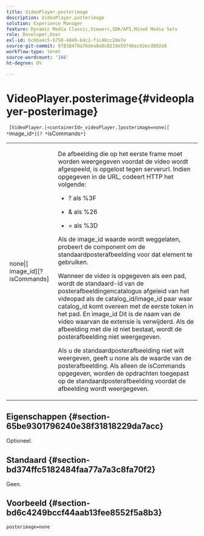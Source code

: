 ```yaml
---
title: VideoPlayer.posterimage
description: VideoPlayer.posterimage
solution: Experience Manager
feature: Dynamic Media Classic,Viewers,SDK/API,Mixed Media Sets
role: Developer,User
exl-id: bcbba4c5-b758-4049-b4c2-f1c48cc2de7e
source-git-commit: 6f838470a7bdea8e8c0219e59746ec82ecd802a8
workflow-type: tm+mt
source-wordcount: '166'
ht-degree: 0%

---
```


# VideoPlayer.posterimage{#videoplayer-posterimage}

` [VideoPlayer.|<containerId>_videoPlayer.]posterimage=none|[ *`image_id`*][? *`isCommands`*]`

<table id="table_AE7AAFA9B4374E31B51D06511EB96401"> 
 <tbody> 
  <tr> 
   <td colname="col1"> <p> <span class="codeph"> none|[<span class="varname"> image_id</span>][?<span class="varname"> isCommands</span>]</span> </p> </td> 
   <td colname="col2"> <p> De afbeelding die op het eerste frame moet worden weergegeven voordat de video wordt afgespeeld, is opgelost tegen <span class="codeph"> serverurl</span>. Indien opgegeven in de URL, codeert HTTP het volgende: </p> <p> 
     <ul id="ul_B38A687CEFE64C68A0B2C227A68A458F"> 
      <li id="li_E7AE1BDAC17E49E0B7ACF89C5C0529F0"> <p> <span class="codeph"> ?</span> als <span class="codeph"> %3F</span> </p> </li> 
      <li id="li_391CCF067F734480B2B4AFC9760C479A"> <p> <span class="codeph"> &amp;</span> als <span class="codeph"> %26</span> </p> </li> 
      <li id="li_6824B66A55554C5A8B12874DCF5BFAEE"> <p> <span class="codeph"> =</span> als <span class="codeph"> %3D</span> </p> </li> 
     </ul> </p> <p>Als de <span class="codeph"><span class="varname"> image_id</span></span> waarde wordt weggelaten, probeert de component om de standaardposterafbeelding voor dat element te gebruiken. </p> <p>Wanneer de video is opgegeven als een pad, wordt de standaard-id van de posterafbeeldingencatalogus afgeleid van het videopad als de <span class="codeph"> catalog_id/image_id</span> paar waar <span class="codeph"> catalog_id</span> komt overeen met de eerste token in het pad. En <span class="codeph"> image_id</span> Dit is de naam van de video waarvan de extensie is verwijderd. Als de afbeelding met die id niet bestaat, wordt de posterafbeelding niet weergegeven. </p> <p>Als u de standaardposterafbeelding niet wilt weergeven, geeft u <span class="codeph"> none</span> als de waarde van de posterafbeelding. Als alleen de <span class="codeph"><span class="varname"> isCommands</span></span> opgegeven, worden de opdrachten toegepast op de standaardposterafbeelding voordat de afbeelding wordt weergegeven. </p> </td> 
  </tr> 
 </tbody> 
</table>

## Eigenschappen {#section-65be9301796240e38f31818229da7acc}

Optioneel.

## Standaard {#section-bd374ffc5182484faa77a7a3c8fa70f2}

Geen.

## Voorbeeld {#section-bd6c4249bccf44aab13fee8552f5a8b3}

`posterimage=none`
